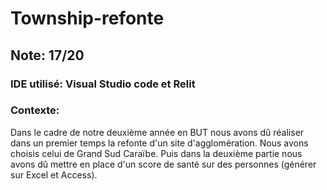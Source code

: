 # Township-refonte

## Note: 17/20

### IDE utilisé: Visual Studio code et Relit

### Contexte:
Dans le cadre de notre deuxième année en BUT nous avons dû réaliser dans un premier temps la refonte d'un site d'agglomération.
Nous avons choisis celui de Grand Sud Caraïbe.
Puis dans la deuxième partie nous avons dû mettre en place d'un score de santé sur des personnes (générer sur Excel et Access).
